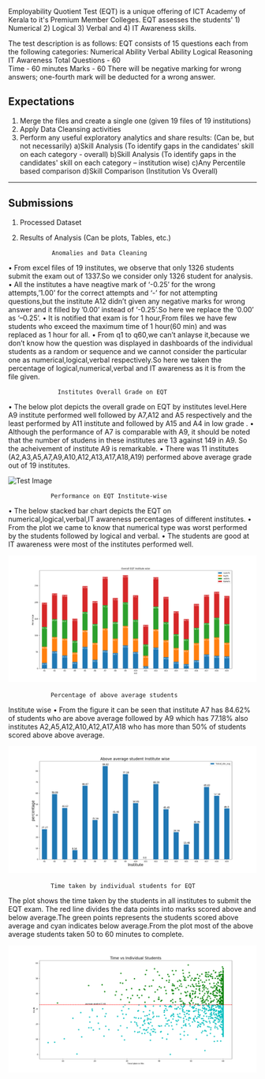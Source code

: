 Employability Quotient Test (EQT) is a unique offering of ICT Academy of Kerala to it's Premium Member Colleges. EQT assesses the students' 1) Numerical 2) Logical 3) Verbal and 4) IT Awareness skills.

The test description is as follows:
EQT consists of 15 questions each from the following categories:
Numerical Ability
Verbal Ability
Logical Reasoning
IT Awareness
Total Questions - 60     
Time - 60 minutes
Marks - 60
There will be negative marking for wrong answers; one-fourth mark will be deducted for a wrong answer.

Expectations
----------------
1. Merge the files and create a single one (given 19 files of 19 institutions)
2. Apply Data Cleansing activities
3. Perform any useful exploratory analytics and share results: 
     (Can be, but not necessarily)
	a)Skill Analysis (To identify gaps in the candidates' skill on each category - overall)
	b)Skill Analysis (To identify gaps in the candidates' skill on each category – institution wise)
	c)Any Percentile based comparison
	d)Skill Comparison (Institution Vs Overall)
---------------
Submissions
---------------
1. Processed Dataset
2. Results of Analysis (Can be plots, Tables, etc.)


				Anomalies and Data Cleaning
• From excel files of 19 institutes, we observe that only 1326 students submit the exam
out of 1337.So we consider only 1326 student for analysis.
• All the institutes a have neagtive mark of ‘-0.25’ for the wrong attempts,’1.00’ for the
correct attempts and ‘-’ for not attempting questions,but the institute A12 didn’t
given any negative marks for wrong answer and it filled by ’0.00’ instead of ‘-0.25’.So
here we replace the ‘0.00’ as ‘–0.25’.
• It is notified that exam is for 1 hour,From files we have few students who exceed the
maximum time of 1 hour(60 min) and was replaced as 1 hour for all.
• From q1 to q60,we can’t anlayse it,because we don’t know how the question was
displayed in dashboards of the individual students as a random or sequence and we
cannot consider the particular one as numerical,logical,verbal respectively.So here we
taken the percentage of logical,numerical,verbal and IT awareness as it is from the
file given.

			      Institutes Overall Grade on EQT
• The below plot depicts the overall grade on EQT by institutes level.Here A9 institute performed well followed by
A7,A12 and A5 respectively and the least performed by A11 institute and followed by A15 and A4 in low grade .
• Although the performance of A7 is comparable with A9, it should be noted that the number of studens in these
institutes are 13 against 149 in A9. So the acheivement of institute A9 is remarkable.
• There was 11 institutes (A2,A3,A5,A7,A9,A10,A12,A13,A17,A18,A19) performed above average grade out of 19
institutes.

![Test Image](overgrad.png)

				Performance on EQT Institute-wise
• The below stacked bar chart depicts the EQT on numerical,logical,verbal,IT awareness percentages of different
institutes.
• From the plot we came to know that numerical type was worst performed by the students followed by logical and
verbal.
• The students are good at IT awareness were most of the institutes performed well.

![Test Image](eqt.png)

				Percentage of above average students
Institute wise
• From the figure it can be seen that institute A7 has 84.62% of students who are above average
followed by A9 which has 77.18% also institutes A2,A5,A12,A10,A12,A17,A18 who has more than
50% of students scored above above average.

![Test Image](preabv.png)

				Time taken by individual students for EQT

The plot shows the time taken by the students in all institutes to submit the EQT exam. The red line
divides the data points into marks scored above and below average.The green points represents the
students scored above average and cyan indicates below average.From the plot most of the above
average students taken 50 to 60 minutes to complete.

![Test Image](timeindi.png)


